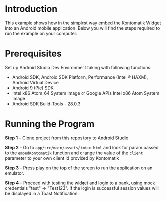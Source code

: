 # Introduction
This example shows how in the simplest way embed the Kontomatik Widget into an Android mobile application. Below you will find the steps required to run the example on your computer.

# Prerequisites
Set up Android Studio Dev Environment taking with following functions:
* Android SDK, Android SDK Platform, Performance (Intel ® HAXM), Android Virtual Device
* Android 9 (Pie) SDK 
* Intel x86 Atom_64 System Image or Google APIs Intel x86 Atom System Image
* Android SDK Build-Tools - 28.0.3

# Running the Program
**Step 1** – Clone project from this repository to Android Studio

**Step 2** - Go to `app/src/main/assets/index.html` and look for param passed to the `embedKontomatik` function and change the value of the `client` parameter to your own client id provided by Kontomatik

**Step 3** - Press play on the top of the screen to run the application on an emulator.

**Step 4** - Proceed with testing the widget and login to a bank, using mock credentials "test" -> "Test123". If the login is successful session values will be displayed in a Toast Notification.
